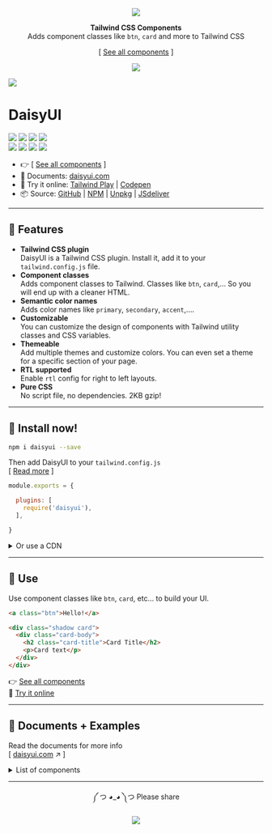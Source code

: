 <div align="center">

[![][logo-url]][docs-url]  

**Tailwind CSS Components**  
Adds component classes like `btn`, `card` and more to Tailwind CSS

[ [See all components][docs-url] ]
  
[![][tweet]][tweet-url]  

</div>

[![][banner-url]][docs-url]  

# DaisyUI  
[![][build]][build-url] [![][npm]][npm-url] [![][number-of-components]][docs-url] [![][install-size]][install-size-url]  
[![][dl]][npm-url] [![][stars]][gh-url] [![][commit]][gh-url] [![][license]][license-url]   


- 👉 [ [See all components][docs-url] ]
- 📘 Documents: [daisyui.com][docs-url]
- 🎲 Try it online: [Tailwind Play][tw-play-url] | [Codepen][codepen-url]
- 📦 Source: [GitHub][gh-url] | [NPM][npm-url] | [Unpkg][unpkg-url] | [JSdeliver][jsdeliver-url]

---

## 🌼 Features   
- **Tailwind CSS plugin**  
  DaisyUI is a Tailwind CSS plugin. Install it, add it to your `tailwind.config.js` file.
- **Component classes**  
  Adds component classes to Tailwind. Classes like `btn`, `card`,… So you will end up with a cleaner HTML.
- **Semantic color names**  
  Adds color names like `primary`, `secondary`, `accent`,….
- **Customizable**  
  You can customize the design of components with Tailwind utility classes and CSS variables.
- **Themeable**  
  Add multiple themes and customize colors. You can even set a theme for a specific section of your page.
- **RTL supported**  
  Enable `rtl` config for right to left layouts.
- **Pure CSS**  
  No script file, no dependencies. 2KB gzip!

---

## 📀 Install now!  

```bash
npm i daisyui --save
```

Then add DaisyUI to your `tailwind.config.js`  
[ [Read more][docs-url-install] ]
```js
module.exports = {

  plugins: [
    require('daisyui'),
  ],

}
```


<details>
<summary>
  Or use a CDN
</summary>


Loading CSS files from CDN is not recommended for production. It's better to install Tailwind and DaisyUI as Nodejs dependencies so you can config/customize everything, and purge unused styles.*  

  
```html
<link href="https://cdn.jsdelivr.net/npm/tailwindcss@2.1/dist/tailwind.min.css" rel="stylesheet" type="text/css" />
<link href="https://cdn.jsdelivr.net/npm/daisyui@1.3/dist/full.css" rel="stylesheet" type="text/css" />
```

</details>

---
## 🚀 Use  
Use component classes like `btn`, `card`, etc… to build your UI.  
```html
<a class="btn">Hello!</a>
```
```html
<div class="shadow card">
  <div class="card-body">
    <h2 class="card-title">Card Title</h2> 
    <p>Card text</p>
  </div>
</div> 
```

👉 [See all components][docs-url]  
🎲 [Try it online][tw-play-url]  

---

## 📘 Documents + Examples  
Read the documents for more info  
[ [daisyui.com][docs-url] ↗︎ ]

<details>
<summary>
  List of components
</summary>

- [x] Alert
- [x] Artboard
- [ ] App bar
- [x] Avatar
- [ ] Avatar group
- [x] Badge
- [ ] Banner
- [x] Breadcrumb
- [x] Button
- [x] Button group
- [ ] Calendar
- [x] Carousel
- [x] Card
- [ ] Chat bubble
- [x] Collapse (Accordion)
- [ ] Comment
- [x] Countdown
- [ ] Cover
- [x] Divider
- [x] Drawer
- [ ] Empty placeholder
- [ ] Footer
- [ ] Form
  - [x] Select
  - [x] Text input
  - [x] Text area
  - [x] Checkbox
  - [x] Radio
  - [ ] Range slider
  - [ ] Rating
  - [x] Toggle
  - [ ] Upload
- [x] Hero
- [x] Link
- [ ] Loading
- [x] Menu
- [ ] Mockup
  - [ ] Browser
  - [x] Code
  - [x] Phone
  - [x] Window
- [x] Navbar
- [x] Mask
- [x] Modal
- [x] Pagination
- [x] Progress
- [x] Stat
- [x] Steps
- [ ] Tag
- [x] Table
- [x] Tabs
- [ ] Timeline
- [ ] Toast
- [x] Tooltip
- [ ] Treeview

</details>

---
  
<div align="center">
  
  
༼ つ ◕_◕ ༽つ  Please share  
  
[![][tweet]][tweet-url]  

</div>



[install-size]: https://badgen.net/bundlephobia/minzip/daisyui?label=bundle%20size&color=green
[build]: https://badgen.net/github/checks/saadeghi/daisyui?label=build
[npm]: https://badgen.net/github/tag/saadeghi/daisyui?label=version&color=green
[dl]: https://badgen.net/npm/dt/daisyui?label=installs&icon=npm&color=green
[commit]: https://badgen.net/github/last-commit/saadeghi/daisyui?icon=github&color=green
[license]: https://badgen.net/github/license/saadeghi/daisyui?color=green
[stars]: https://badgen.net/github/stars/saadeghi/daisyui?color=green
[tweet]: https://img.shields.io/twitter/url?style=social&url=https%3A%2F%2Fgithub.com%2Fsaadeghi%2Fdaisyui

[install-size-url]: https://bundlephobia.com/result?p=daisyui
[license-url]: https://github.com/saadeghi/daisyui/blob/master/LICENSE
[npm-url]: https://www.npmjs.com/package/daisyui
[gh-url]: https://github.com/saadeghi/daisyui
[tw-play-url]: https://play.tailwindcss.com/5du2H2Kyvq
[codepen-url]: https://codepen.io/saadeghi/pen/gOwWKvv
[unpkg-url]: https://unpkg.com/browse/daisyui/
[jsdeliver-url]: https://www.jsdelivr.com/package/npm/daisyui
[build-url]: https://github.com/saadeghi/daisyui/actions
[tweet-url]: https://twitter.com/intent/tweet?text=DaisyUI%20%0D%0AUI%20Components%20for%20Tailwind%20CSS%20%0D%0Ahttps://github.com/saadeghi/daisyui
[number-of-components]: https://badgen.net/badge/components%20added/35/green

[docs-url-install]: https://daisyui.com/docs/install
[docs-url]: https://daisyui.com/
[logo-url]: https://raw.githubusercontent.com/saadeghi/files/main/daisyui/logo-4.svg
[banner-url]: https://raw.githubusercontent.com/saadeghi/files/main/daisyui/card-3.png


